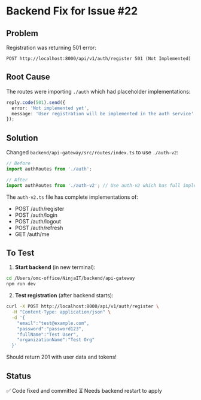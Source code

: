 # Backend Fix for Issue #22

## Problem
Registration was returning 501 error:
```
POST http://localhost:8000/api/v1/auth/register 501 (Not Implemented)
```

## Root Cause
The routes were importing `./auth` which had placeholder implementations:
```typescript
reply.code(501).send({
  error: 'Not implemented yet',
  message: 'User registration will be implemented in the auth service'
});
```

## Solution
Changed `backend/api-gateway/src/routes/index.ts` to use `./auth-v2`:
```typescript
// Before
import authRoutes from './auth';

// After
import authRoutes from './auth-v2'; // Use auth-v2 which has full implementation
```

The `auth-v2.ts` file has complete implementations of:
- POST /auth/register
- POST /auth/login
- POST /auth/logout
- POST /auth/refresh
- GET /auth/me

## To Test
1. **Start backend** (in new terminal):
```bash
cd /Users/omc-office/NinjaIT/backend/api-gateway
npm run dev
```

2. **Test registration** (after backend starts):
```bash
curl -X POST http://localhost:8000/api/v1/auth/register \
  -H "Content-Type: application/json" \
  -d '{
    "email":"test@example.com",
    "password":"password123",
    "fullName":"Test User",
    "organizationName":"Test Org"
  }'
```

Should return 201 with user data and tokens!

## Status
✅ Code fixed and committed
⏳ Needs backend restart to apply

